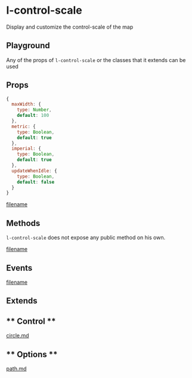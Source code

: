 # l-control-scale

Display and customize the control-scale of the map

## Playground
Any of the props of `l-control-scale` or the classes that it extends can be used

<vuep template="#control-scale-example"></vuep>

<script v-pre type="text/x-template" id="control-scale-example">

<template>
  <l-map style="height: 100%; width: 100%" :zoom="zoom" :center="center">
    <l-control-scale position="topright" :imperial="true" :metric="false"></l-control-scale>
    <l-tile-layer :url="url"></l-tile-layer>
  </l-map>
</template>

<script>

Vue.component('l-map', Vue2Leaflet.LMap)
Vue.component('l-tile-layer', Vue2Leaflet.LTileLayer)
Vue.component('l-control-scale', Vue2Leaflet.LControlScale)

export default {
  data () {
    return {
      url: 'http://{s}.tile.osm.org/{z}/{x}/{y}.png',
      zoom: 8,
      center: [47.313220, -1.319482]
    };
  }
}
</script>
</script>

## Props

```js
{
  maxWidth: {
    type: Number,
    default: 100
  },
  metric: {
    type: Boolean,
    default: true
  },
  imperial: {
    type: Boolean,
    default: true
  },
  updateWhenIdle: {
    type: Boolean,
    default: false
  }
}
```

[filename](../props-notice.md ':include')

## Methods

`l-control-scale` does not expose any public method on his own.

[filename](../methods-notice.md ':include')

## Events

[filename](../shared-events.md ':include')

## Extends

<!-- tabs:start -->

## ** Control **

[circle.md](../../mixins/control.md ':include')

## ** Options **

[path.md](../../mixins/options.md ':include')

<!-- tabs:end -->
